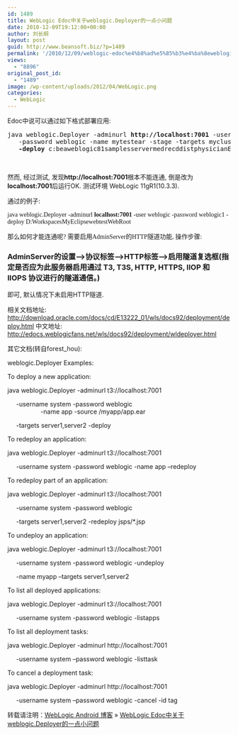 ```yaml
---
id: 1489
title: WebLogic Edoc中关于weblogic.Deployer的一点小问题
date: 2010-12-09T19:12:00+00:00
author: 刘长炯
layout: post
guid: http://www.beansoft.biz/?p=1489
permalink: '/2010/12/09/weblogic-edoc%e4%b8%ad%e5%85%b3%e4%ba%8eweblogic-deployer%e7%9a%84%e4%b8%80%e7%82%b9%e5%b0%8f%e9%94%99%e8%af%af/'
views:
  - "8896"
original_post_id:
  - "1489"
image: /wp-content/uploads/2012/04/WebLogic.png
categories:
  - WebLogic
---
```

Edoc中说可以通过如下格式部署应用:

<pre>java weblogic.Deployer -adminurl <strong>http://localhost:7001</strong> -user weblogic<br />&#160;&#160; -password weblogic -name mytestear -stage -targets mycluster <br />&#160;&#160; <b>-deploy</b> c:beaweblogic81samplesservermedrecddistphysicianEar</pre>

&#160;

然而, 经过测试, 发现**http://localhost:7001**根本不能连通, 倒是改为**localhost:7001**后运行OK. 测试环境 WebLogic 11gR1(10.3.3).

通过的例子:

<font face="Consolas">java weblogic.Deployer -adminurl <strong>localhost:7001</strong> -user weblogic -password weblogic1 -deploy D:WorkspacesMyEclipsewebtestWebRoot</font>

<font face="Consolas">那么如何才能连通呢? 需要启用AdminServer的HTTP隧道功能, 操作步骤:</font>

### AdminServer的设置&#8211;>**协议**标签&#8211;>**HTTP**标签&#8211;>**启用隧道**复选框(指定是否应为此服务器启用通过 T3, T3S, HTTP, HTTPS, IIOP 和 IIOPS 协议进行的隧道通信。)

即可, 默认情况下未启用HTTP隧道.

相关文档地址: <http://download.oracle.com/docs/cd/E13222_01/wls/docs92/deployment/deploy.html> 中文地址: <http://edocs.weblogicfans.net/wls/docs92/deployment/wldeployer.html>

其它文档(转自forest_hou):

weblogic.Deployer Examples:

To deploy a new application:
    
  
java weblogic.Deployer -adminurl t3://localhost:7001

&#160;&#160;&#160;&#160; -username system -password weblogic&#160;&#160;   
&#160;&#160;&#160;&#160;&#160;&#160;&#160;&#160;&#160;&#160;&#160;&#160;&#160;&#160;&#160;&#160;&#160;&#160; -name app -source /myapp/app.ear

&#160;&#160;&#160;&#160; -targets server1,server2 -deploy

To redeploy an application:

java weblogic.Deployer -adminurl t3://localhost:7001

&#160;&#160;&#160;&#160; -username system -password weblogic -name app –redeploy

To redeploy part of an application:

java weblogic.Deployer -adminurl t3://localhost:7001

&#160;&#160;&#160;&#160; -username system -password weblogic

&#160;&#160;&#160;&#160; -targets server1,server2 -redeploy jsps/*.jsp

To undeploy an application:

java weblogic.Deployer -adminurl t3://localhost:7001

&#160;&#160;&#160;&#160; -username system -password weblogic -undeploy

&#160;&#160;&#160;&#160; -name myapp –targets server1,server2

To list all deployed applications:
    
  
java weblogic.Deployer -adminurl t3://localhost:7001

&#160;&#160;&#160;&#160; -username system -password weblogic -listapps

To list all deployment tasks:

java weblogic.Deployer -adminurl http://localhost:7001

&#160;&#160;&#160;&#160; -username system –password weblogic -listtask

To cancel a deployment task:

java weblogic.Deployer -adminurl http://localhost:7001

&#160;&#160;&#160;&#160; -username system –password weblogic -cancel -id tag

转载请注明：[WebLogic Android 博客](http://www.beansoft.biz) &raquo; [WebLogic Edoc中关于weblogic.Deployer的一点小问题](http://www.beansoft.biz/2010/12/09/weblogic-edoc%e4%b8%ad%e5%85%b3%e4%ba%8eweblogic-deployer%e7%9a%84%e4%b8%80%e7%82%b9%e5%b0%8f%e9%94%99%e8%af%af/)